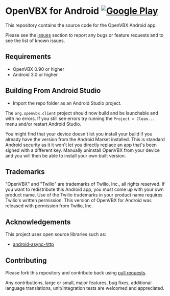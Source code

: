 # OpenVBX for Android  [![Google Play](http://developer.android.com/images/brand/en_generic_rgb_wo_45.png)](https://play.google.com/store/apps/details?id=org.openvbx.client)

This repository contains the source code for the OpenVBX Android app.

Please see the [issues](https://github.com/chadsmith/OpenVBX-Android/issues) section to report any bugs or feature requests and to see the list of known issues.

## Requirements

* OpenVBX 0.90 or higher
* Android 3.0 or higher

## Building From Android Studio

* Import the repo folder as an Android Studio project.

The `org.openvbx.client` project should now build and be launchable and with no errors. If you still see errors try running the `Project > Clean...` menu and/or restart Android Studio.

You might find that your device doesn't let you install your build if you already have the version from the Android Market installed.  This is standard Android security as it it won't let you directly replace an app that's been signed with a different key.  Manually uninstall OpenVBX from your device and you will then be able to install your own built version.

## Trademarks

"OpenVBX" and "Twilio" are trademarks of Twilio, Inc., all rights reserved. If you want to redistribute this Android app, you must come up with your own product name. Use of the Twilio trademarks in your product name requires Twilio's written permission. This version of OpenVBX for Android was released with permission from Twilio, Inc.

## Acknowledgements

This project uses open source libraries such as:

* [android-async-http](https://github.com/loopj/android-async-http)

## Contributing

Please fork this repository and contribute back using [pull requests](https://github.com/chadsmith/OpenVBX-Android/pulls).

Any contributions, large or small, major features, bug fixes, additional language translations, unit/integration tests are welcomed and appreciated.
